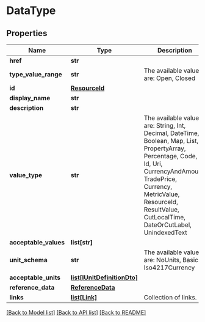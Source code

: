 # DataType


## Properties
Name | Type | Description | Notes
------------ | ------------- | ------------- | -------------
**href** | **str** |  | [optional] 
**type_value_range** | **str** | The available values are: Open, Closed | 
**id** | [**ResourceId**](ResourceId.md) |  | 
**display_name** | **str** |  | 
**description** | **str** |  | 
**value_type** | **str** | The available values are: String, Int, Decimal, DateTime, Boolean, Map, List, PropertyArray, Percentage, Code, Id, Uri, CurrencyAndAmount, TradePrice, Currency, MetricValue, ResourceId, ResultValue, CutLocalTime, DateOrCutLabel, UnindexedText | 
**acceptable_values** | **list[str]** |  | [optional] 
**unit_schema** | **str** | The available values are: NoUnits, Basic, Iso4217Currency | [optional] 
**acceptable_units** | [**list[IUnitDefinitionDto]**](IUnitDefinitionDto.md) |  | [optional] 
**reference_data** | [**ReferenceData**](ReferenceData.md) |  | [optional] 
**links** | [**list[Link]**](Link.md) | Collection of links. | [optional] 

[[Back to Model list]](../README.md#documentation-for-models) [[Back to API list]](../README.md#documentation-for-api-endpoints) [[Back to README]](../README.md)


